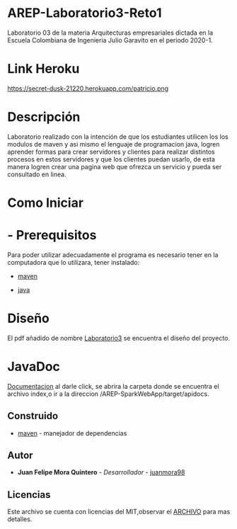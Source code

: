 # AREP-Laboratorio3-Reto1
 
Laboratorio 03 de la materia Arquitecturas empresariales dictada en la Escuela Colombiana de Ingenieria Julio Garavito en el periodo 2020-1.

# Link Heroku 

https://secret-dusk-21220.herokuapp.com/patricio.png

# Descripción

Laboratorio realizado con la intención de que los estudiantes utilicen los los modulos de maven y asi mismo el lenguaje de programacion java, logren aprender formas para crear servidores y clientes para realizar distintos procesos en estos servidores y que los clientes puedan usarlo, de esta manera logren crear una pagina web que ofrezca un servicio y pueda ser consultado en linea.

# Como Iniciar
 # - Prerequisitos
   Para poder utilizar adecuadamente el programa es necesario tener en la computadora que lo utilizara, tener instalado:
   * [maven]

   * [java]
  
# Diseño
El pdf añadido de nombre [Laboratorio3](https://github.com/juanmora98/AREP-SparkWebApp/blob/master/LATEX.pdf) se encuentra el diseño del proyecto.

# JavaDoc
[Documentacion](https://github.com/juanmora98/AREP-SparkWebApp/tree/master/target/apidocs) al darle click, se abrira la carpeta donde se encuentra el archivo index,o ir a la direccion /AREP-SparkWebApp/target/apidocs.

## Construido
* [maven] - manejador de dependencias


## Autor

* **Juan Felipe Mora Quintero** - *Desarrollador* - [juanmora98](https://github.com/juanmora98)

## Licencias

Este archivo se cuenta con licencias del MIT,observar el [ARCHIVO](https://github.com/juanmora98/AREP-SparkWebApp/blob/master/LICENSE) para mas detalles.




[maven]: <https://maven.apache.org/>
[java]: <https://www.java.com/es/download/>
